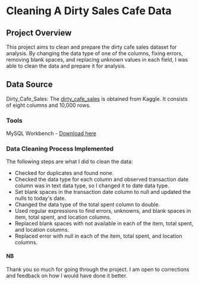 # Cleaning A Dirty Sales Cafe Data
## Project Overview

This project aims to clean and prepare the dirty cafe sales dataset for analysis. By changing the data type of one of the columns, fixing errors, removing blank spaces, and replacing unknown values in each field, I was able to clean the data and prepare it for analysis.

## Data Source

Dirty_Cafe_Sales: The [dirty_cafe_sales](https://www.kaggle.com/datasets/ahmedmohamed2003/cafe-sales-dirty-data-for-cleaning-training) is obtained from Kaggle. It consists of eight columns and 10,000 rows.

### Tools

MySQL Workbench - [Download here](https://dev.mysql.com/downloads/workbench/)

### Data Cleaning Process Implemented
The following steps are what I did to clean the data:
- Checked for duplicates and found none.
- Checked the data type for each column and observed transaction date column was in text data type, so I changed it to date data type.
- Set blank spaces in the transaction date column to null and updated the nulls to today's date.
- Changed the data type of the total spent column to double.
- Used regular expressions to find errors, unknowns, and blank spaces in item, total spent, and location columns.
- Replaced blank spaces with not available in each of the item, total spent, and location columns.
- Replaced error with null in each of the item, total spent, and location columns.

#### NB
Thank you so much for going through the project. I am open to corrections and feedback on how I would have done it better.




